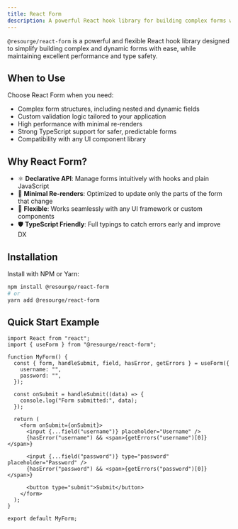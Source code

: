 ```yaml
---
title: React Form
description: A powerful React hook library for building complex forms with ease, performance, and type safety
---
```


`@resourge/react-form` is a powerful and flexible React hook library designed to simplify building complex and dynamic forms with ease, while maintaining excellent performance and type safety.

## When to Use

Choose React Form when you need:

* Complex form structures, including nested and dynamic fields
* Custom validation logic tailored to your application
* High performance with minimal re-renders
* Strong TypeScript support for safer, predictable forms
* Compatibility with any UI component library

## Why React Form?

* ⚛️ **Declarative API**: Manage forms intuitively with hooks and plain JavaScript
* 🚀 **Minimal Re-renders**: Optimized to update only the parts of the form that change
* 🔧 **Flexible**: Works seamlessly with any UI framework or custom components
* 🛡️ **TypeScript Friendly**: Full typings to catch errors early and improve DX

## Installation

Install with NPM or Yarn:

```bash
npm install @resourge/react-form
# or
yarn add @resourge/react-form
```

## Quick Start Example

```tsx
import React from "react";
import { useForm } from "@resourge/react-form";

function MyForm() {
  const { form, handleSubmit, field, hasError, getErrors } = useForm({
    username: "",
    password: "",
  });

  const onSubmit = handleSubmit((data) => {
    console.log("Form submitted:", data);
  });

  return (
    <form onSubmit={onSubmit}>
      <input {...field("username")} placeholder="Username" />
      {hasError("username") && <span>{getErrors("username")[0]}</span>}

      <input {...field("password")} type="password" placeholder="Password" />
      {hasError("password") && <span>{getErrors("password")[0]}</span>}

      <button type="submit">Submit</button>
    </form>
  );
}

export default MyForm;
```
